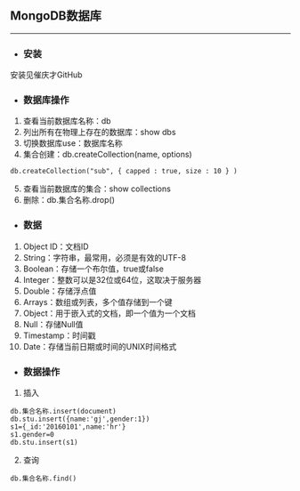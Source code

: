 ## MongoDB数据库
**************
- ### 安装
安装见催庆才GitHub
- ### 数据库操作
1. 查看当前数据库名称：db
2. 列出所有在物理上存在的数据库：show dbs
3. 切换数据库use：数据库名称
4. 集合创建：db.createCollection(name, options)
```
db.createCollection("sub", { capped : true, size : 10 } )
```
5. 查看当前数据库的集合：show collections
6. 删除：db.集合名称.drop()
- ### 数据
1. Object ID：文档ID
2. String：字符串，最常用，必须是有效的UTF-8
3. Boolean：存储一个布尔值，true或false
4. Integer：整数可以是32位或64位，这取决于服务器
5. Double：存储浮点值
6. Arrays：数组或列表，多个值存储到一个键
7. Object：用于嵌入式的文档，即一个值为一个文档
8. Null：存储Null值
9. Timestamp：时间戳
10. Date：存储当前日期或时间的UNIX时间格式
- ### 数据操作
1. 插入
```
db.集合名称.insert(document)
db.stu.insert({name:'gj',gender:1})
s1={_id:'20160101',name:'hr'}
s1.gender=0
db.stu.insert(s1)
```
2. 查询
```
db.集合名称.find()
```
